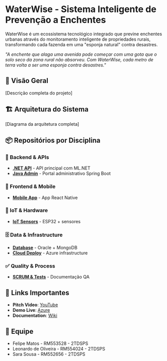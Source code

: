 # WaterWise - Sistema Inteligente de Prevenção a Enchentes
WaterWise é um ecossistema tecnológico integrado que previne enchentes urbanas através do monitoramento inteligente de propriedades rurais, transformando cada fazenda em uma "esponja natural" contra desastres.

*"A enchente que alaga uma avenida pode começar com uma gota que o solo seco da zona rural não absorveu. Com WaterWise, cada metro de terra volta a ser uma esponja contra desastres."*

## 🌊 Visão Geral
[Descrição completa do projeto]

## 🏗️ Arquitetura do Sistema
[Diagrama da arquitetura completa]

## 📦 Repositórios por Disciplina

### 🔧 Backend & APIs
- **[.NET API](https://github.com/WaterWise-FIAP-2025/waterwise-api-dotnet)** - API principal com ML.NET
- **[Java Admin](https://github.com/WaterWise-FIAP-2025/waterwise-admin-java)** - Portal administrativo Spring Boot

### 📱 Frontend & Mobile  
- **[Mobile App](https://github.com/WaterWise-FIAP-2025/waterwise-mobile-react)** - App React Native

### 🤖 IoT & Hardware
- **[IoT Sensors](https://github.com/WaterWise-FIAP-2025/waterwise-iot-sensors)** - ESP32 + sensores

### 🗄️ Data & Infrastructure
- **[Database](https://github.com/WaterWise-FIAP-2025/waterwise-database-oracle)** - Oracle + MongoDB
- **[Cloud Deploy](https://github.com/WaterWise-FIAP-2025/waterwise-cloud-azure)** - Azure infrastructure

### ✅ Quality & Process
- **[SCRUM & Tests](https://github.com/WaterWise-FIAP-2025/waterwise-scrum-docs)** - Documentação QA

## 🎯 Links Importantes
- **Pitch Video**: [YouTube](...)
- **Demo Live**: [Azure](...)
- **Documentation**: [Wiki](...)

## 👥 Equipe
- Felipe Matos - RM553528 - 2TDSPS
- Leonardo de Oliveira - RM554024 - 2TDSPS
- Sara Sousa - RM552656 - 2TDSPS
